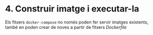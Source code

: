 # 4. Construir imatge i executar-la

Els fitxers `docker-compose` no només poden fer servir imatges existents, també
en poden crear de noves a partir de fitxers _Dockerfile_
